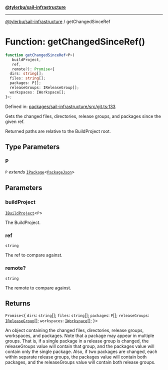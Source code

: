 [**@tylerbu/sail-infrastructure**](../README.md)

***

[@tylerbu/sail-infrastructure](../README.md) / getChangedSinceRef

# Function: getChangedSinceRef()

```ts
function getChangedSinceRef<P>(
   buildProject, 
   ref, 
   remote?): Promise<{
  dirs: string[];
  files: string[];
  packages: P[];
  releaseGroups: IReleaseGroup[];
  workspaces: IWorkspace[];
}>;
```

Defined in: [packages/sail-infrastructure/src/git.ts:133](https://github.com/microsoft/FluidFramework/blob/main/packages/sail-infrastructure/src/git.ts#L133)

Gets the changed files, directories, release groups, and packages since the given ref.

Returned paths are relative to the BuildProject root.

## Type Parameters

### P

`P` *extends* [`IPackage`](../interfaces/IPackage.md)\<[`PackageJson`](../type-aliases/PackageJson.md)\>

## Parameters

### buildProject

[`IBuildProject`](../interfaces/IBuildProject.md)\<`P`\>

The BuildProject.

### ref

`string`

The ref to compare against.

### remote?

`string`

The remote to compare against.

## Returns

`Promise`\<\{
  `dirs`: `string`[];
  `files`: `string`[];
  `packages`: `P`[];
  `releaseGroups`: [`IReleaseGroup`](../interfaces/IReleaseGroup.md)[];
  `workspaces`: [`IWorkspace`](../interfaces/IWorkspace.md)[];
\}\>

An object containing the changed files, directories, release groups, workspaces, and packages. Note that a
package may appear in multiple groups. That is, if a single package in a release group is changed, the releaseGroups
value will contain that group, and the packages value will contain only the single package. Also, if two packages are
changed, each within separate release groups, the packages value will contain both packages, and the releaseGroups
value will contain both release groups.
